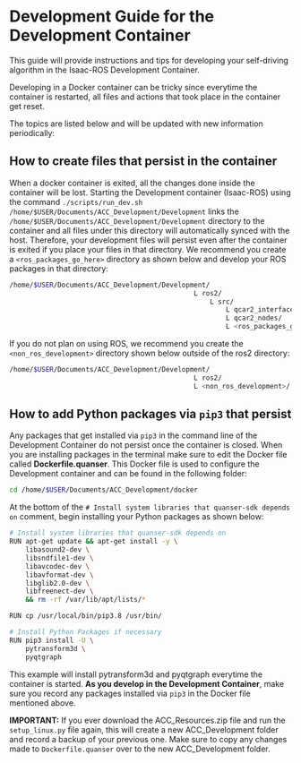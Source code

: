 # Development Guide for the Development Container

This guide will provide instructions and tips for developing your self-driving algorithm in the Isaac-ROS Development Container.

Developing in a Docker container can be tricky since everytime the container is restarted, all files and actions that took place in the container get reset.

The topics are listed below and will be updated with new information periodically:

## How to create files that persist in the container

When a docker container is exited, all the changes done inside the container will be lost. Starting the Development container (Isaac-ROS) using the command `./scripts/run_dev.sh  /home/$USER/Documents/ACC_Development/Development` links the `/home/$USER/Documents/ACC_Development/Development` directory to the container and all files under this directory will automatically synced with the host. Therefore, your development files will persist even after the container is exited if you place your files in that directory. We recommend you create a `<ros_packages_go_here>` directory as shown below and develop your ROS packages in that directory:

```bash
/home/$USER/Documents/ACC_Development/Development/
                                              L ros2/
                                                  L src/
                                                      L qcar2_interfaces/
                                                      L qcar2_nodes/
                                                      L <ros_packages_go_here>/
```

If you do not plan on using ROS, we recommend you create the `<non_ros_development>` directory shown below outside of the ros2 directory:

```bash
/home/$USER/Documents/ACC_Development/Development/
                                              L ros2/
                                              L <non_ros_development>/
```

## How to add Python packages via `pip3` that persist

Any packages that get installed via `pip3` in the command line of the Development Container do not persist once the container is closed. When you are installing packages in the terminal make sure to edit the Docker file called **Dockerfile.quanser**. This Docker file is used to configure the Development container and can be found in the following folder:

```bash
cd /home/$USER/Documents/ACC_Development/docker
```

At the bottom of the `# Install system libraries that quanser-sdk depends on` comment, begin installing your Python packages as shown below:

```bash
# Install system libraries that quanser-sdk depends on
RUN apt-get update && apt-get install -y \
    libasound2-dev \
    libsndfile1-dev \
    libavcodec-dev \
    libavformat-dev \
    libglib2.0-dev \
    libfreenect-dev \
    && rm -rf /var/lib/apt/lists/*

RUN cp /usr/local/bin/pip3.8 /usr/bin/

# Install Python Packages if necessary
RUN pip3 install -U \
    pytransform3d \
    pyqtgraph
```

This example will install pytransform3d and pyqtgraph everytime the container is started. **As you develop in the Development Container**, make sure you record any packages installed via `pip3` in the Docker file mentioned above.

**IMPORTANT:** If you ever download the ACC_Resources.zip file and run the `setup_linux.py` file again, this will create a new ACC_Development folder and record a backup of your previous one. Make sure to copy any changes made to `Dockerfile.quanser` over to the new ACC_Development folder.
